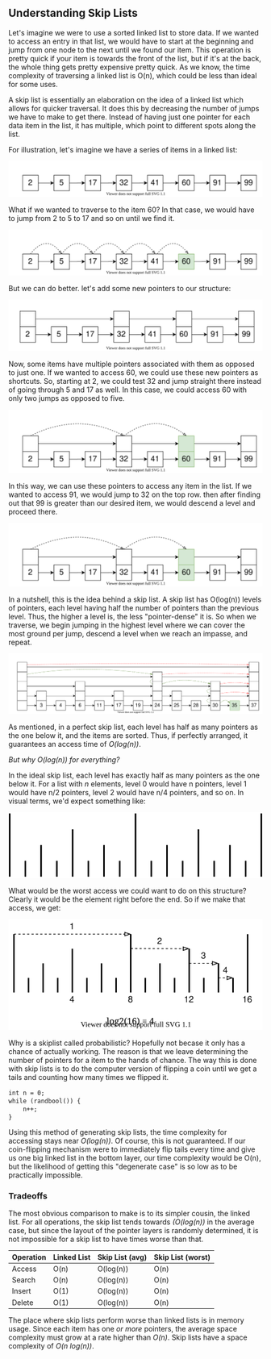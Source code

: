 ## Understanding Skip Lists

Let's imagine we were to use a sorted linked list to store data. If we wanted to access an entry in that list, we would have to start at the beginning and jump from one node to the next until we found our item. This operation is pretty quick if your item is towards the front of the list, but if it's at the back, the whole thing gets pretty expensive pretty quick. As we know, the time complexity of traversing a linked list is O(n), which could be less than ideal for some uses. 

A skip list is essentially an elaboration on the idea of a linked list which allows for quicker traversal. It does this by decreasing the number of jumps we have to make to get there. Instead of having just one pointer for each data item in the list, it has multiple, which point to different spots along the list. 

For illustration, let's imagine we have a series of items in a linked list:

![A simple linked list: 2 5 17 32 41 60 91 99](https://github.com/benjdod/datastructures/blob/master/resources/skiplist/linked_simple.svg)

What if we wanted to traverse to the item 60? In that case, we would have to jump from 2 to 5 to 17 and so on until we find it.

![Traversing the above mentioned list until we get to 60...](https://github.com/benjdod/datastructures/blob/master/resources/skiplist/linked_traverse.svg)

But we can do better. let's add some new pointers to our structure:

![A modified version of the list mentioned above, but with another layer of pointers](https://github.com/benjdod/datastructures/blob/master/resources/skiplist/mp_simple.svg)

Now, some items have multiple pointers associated with them as opposed to just one. If we wanted to access 60, we could use these new pointers as shortcuts. So, starting at 2, we could test 32 and jump straight there instead of going through 5 and 17 as well. In this case, we could access 60 with only two jumps as opposed to five.

![Traversing the modified list to find 60](https://github.com/benjdod/datastructures/blob/master/resources/skiplist/mp_traverse1.svg)

In this way, we can use these pointers to access any item in the list. If we wanted to access 91, we would jump to 32 on the top row. then after finding out that 99 is greater than our desired item, we would descend a level and proceed there. 

![Traversing the modified list to find 91](https://github.com/benjdod/datastructures/blob/master/resources/skiplist/mp_traverse1.svg)

In a nutshell, this is the idea behind a skip list. A skip list has O(log(n)) levels of pointers, each level having half the number of pointers than the previous level. Thus, the higher a level is, the less "pointer-dense" it is. So when we traverse, we begin jumping in the highest level where we can cover the most ground per jump, descend a level when we reach an impasse, and repeat.

![Traversing a skip list](https://github.com/benjdod/datastructures/blob/master/resources/skiplist/sl_traverse1.svg)

As mentioned, in a perfect skip list, each level has half as many pointers as the one below it, and the items are sorted. Thus, if perfectly arranged, it guarantees an access time of *O(log(n))*. 

*But why O(log(n)) for everything?*

In the ideal skip list, each level has exactly half as many pointers as the one below it. For a list with *n* elements, level 0 would have n pointers, level 1 would have n/2 pointers, level 2 would have n/4 pointers, and so on. In visual terms, we'd expect something like:

![Vertical lines representing the pointer stacks in an ideal skip list](https://github.com/benjdod/datastructures/blob/master/resources/skiplist/sl_pointers_blank.svg)

What would be the worst access we could want to do on this structure? Clearly it would be the element right before the end. So if we make that access, we get:

![Accessing the next to last pointer stack in the above list](https://github.com/benjdod/datastructures/blob/master/resources/skiplist/sl_pointers_worstaccess.svg)

Why is a skiplist called probabilistic? Hopefully not becase it only has a chance of actually working. The reason is that we leave determining the number of pointers for a item to the hands of chance. The way this is done with skip lists is to do the computer version of flipping a coin until we get a tails and counting how many times we flipped it.

```
int n = 0;
while (randbool()) {
    n++;
}
```

Using this method of generating skip lists, the time complexity for accessing stays near *O(log(n))*. Of course, this is not guaranteed. If our coin-flipping mechanism were to immediately flip tails every time and give us one big linked list in the bottom layer, our time complexity would be O(n), but the likelihood of getting this "degenerate case" is so low as to be practically impossible. 

### Tradeoffs

The most obvious comparison to make is to its simpler cousin, the linked list. For all operations, the skip list tends towards *(O(log(n))* in the average case, but since the layout of the pointer layers is randomly determined, it is not impossible for a skip list to have times worse than that.

|Operation|Linked List|Skip List (avg)|Skip List (worst)|
|----|----|----|----|
|Access|O(n)|O(log(n))|O(n)|
|Search|O(n)|O(log(n))|O(n)|
|Insert|O(1)|O(log(n))|O(n)|
|Delete|O(1)|O(log(n))|O(n)|

The place where skip lists perform worse than linked lists is in memory usage. Since each item has one *or more* pointers, the average space complexity must grow at a rate higher than *O(n)*. Skip lists have a space complexity of *O(n log(n))*.